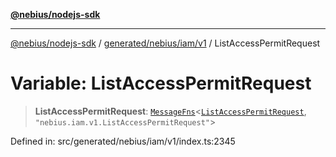 [**@nebius/nodejs-sdk**](../../../../../README.md)

---

[@nebius/nodejs-sdk](../../../../../README.md) / [generated/nebius/iam/v1](../README.md) / ListAccessPermitRequest

# Variable: ListAccessPermitRequest

> **ListAccessPermitRequest**: [`MessageFns`](../../../../../runtime/protos/core/interfaces/MessageFns.md)\<[`ListAccessPermitRequest`](../interfaces/ListAccessPermitRequest.md), `"nebius.iam.v1.ListAccessPermitRequest"`\>

Defined in: src/generated/nebius/iam/v1/index.ts:2345
